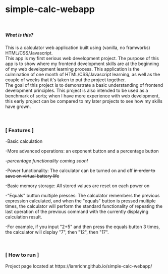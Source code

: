 # simple-calc-webapp
<br />
<h5>What is this?</h5>
This is a calculator web application built using (vanilla, no framworks) HTML/CSS/Javascript.
<br />
This app is my first serious web development project.  The purpose of this app is to show where my frontend development skills are at the beginning of my web development learning process.  This application is the culmination of one month of HTML/CSS/Javascript learning, as well as the couple of weeks that it's taken to put the project together.
<br />
The goal of this project is to demonstrate a basic understanding of frontend development principles.  This project is also intended to be used as a benchmark of sorts; when I have more experience with web development, this early project can be compared to my later projects to see how my skills have grown.
<br />
<br />
<br />
      <h3>[  Features  ]</h3>
  <p>-Basic calculation</p>
  <p>-More advanced operations:  an exponent button and a percentage button</p>
      <i>-percentage functionality coming soon!</i>
  <p>-Power functionality:  The calculator can be turned on and off <s>in order to save on virtual battery life</s></p>
  <p>-Basic memory storage:  All stored values are reset on each power on</p>
  <p>-"Equals" button multiple presses:  The calculator remembers the previous expression calculated, and when the "equals" button is pressed multiple times, the calculator will perform the standard functionality of repeating the last operation of the previous command with the currently displaying calculation result.</p>
      <p>-For example, if you input "2+5" and then press the equals button 3 times, the calculator will display "7", then "12", then "17".</p>
<br />
     <h3>[  How to run  ]</h3>
  <p>Project page located at https://iamrichr.github.io/simple-calc-webapp/</p>
<br />
<br />
